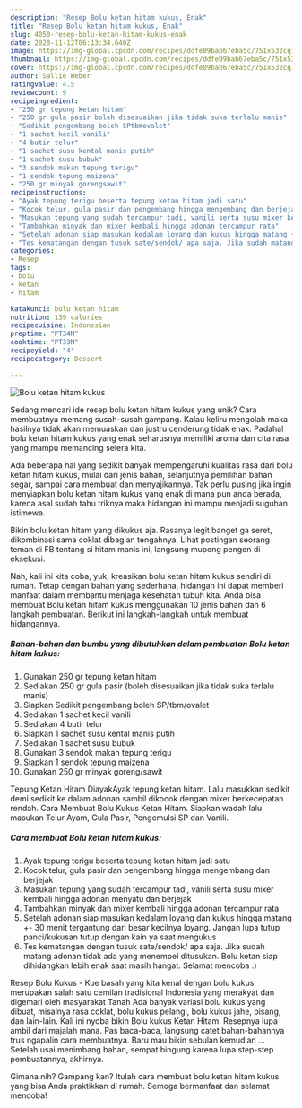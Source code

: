 ```yaml
---
description: "Resep Bolu ketan hitam kukus, Enak"
title: "Resep Bolu ketan hitam kukus, Enak"
slug: 4050-resep-bolu-ketan-hitam-kukus-enak
date: 2020-11-12T06:13:34.640Z
image: https://img-global.cpcdn.com/recipes/ddfe09bab67eba5c/751x532cq70/bolu-ketan-hitam-kukus-foto-resep-utama.jpg
thumbnail: https://img-global.cpcdn.com/recipes/ddfe09bab67eba5c/751x532cq70/bolu-ketan-hitam-kukus-foto-resep-utama.jpg
cover: https://img-global.cpcdn.com/recipes/ddfe09bab67eba5c/751x532cq70/bolu-ketan-hitam-kukus-foto-resep-utama.jpg
author: Sallie Weber
ratingvalue: 4.5
reviewcount: 9
recipeingredient:
- "250 gr tepung ketan hitam"
- "250 gr gula pasir boleh disesuaikan jika tidak suka terlalu manis"
- "Sedikit pengembang boleh SPtbmovalet"
- "1 sachet kecil vanili"
- "4 butir telur"
- "1 sachet susu kental manis putih"
- "1 sachet susu bubuk"
- "3 sendok makan tepung terigu"
- "1 sendok tepung maizena"
- "250 gr minyak gorengsawit"
recipeinstructions:
- "Ayak tepung terigu beserta tepung ketan hitam jadi satu"
- "Kocok telur, gula pasir dan pengembang hingga mengembang dan berjejak"
- "Masukan tepung yang sudah tercampur tadi, vanili serta susu mixer kembali hingga adonan menyatu dan berjejak"
- "Tambahkan minyak dan mixer kembali hingga adonan tercampur rata"
- "Setelah adonan siap masukan kedalam loyang dan kukus hingga matang +- 30 menit tergantung dari besar kecilnya loyang. Jangan lupa tutup panci/kukusan tutup dengan kain ya saat mengukus"
- "Tes kematangan dengan tusuk sate/sendok/ apa saja. Jika sudah matang adonan tidak ada yang menempel ditusukan. Bolu ketan siap dihidangkan lebih enak saat masih hangat. Selamat mencoba :)"
categories:
- Resep
tags:
- bolu
- ketan
- hitam

katakunci: bolu ketan hitam 
nutrition: 139 calories
recipecuisine: Indonesian
preptime: "PT34M"
cooktime: "PT33M"
recipeyield: "4"
recipecategory: Dessert

---
```



![Bolu ketan hitam kukus](https://img-global.cpcdn.com/recipes/ddfe09bab67eba5c/751x532cq70/bolu-ketan-hitam-kukus-foto-resep-utama.jpg)

Sedang mencari ide resep bolu ketan hitam kukus yang unik? Cara membuatnya memang susah-susah gampang. Kalau keliru mengolah maka hasilnya tidak akan memuaskan dan justru cenderung tidak enak. Padahal bolu ketan hitam kukus yang enak seharusnya memiliki aroma dan cita rasa yang mampu memancing selera kita.

Ada beberapa hal yang sedikit banyak mempengaruhi kualitas rasa dari bolu ketan hitam kukus, mulai dari jenis bahan, selanjutnya pemilihan bahan segar, sampai cara membuat dan menyajikannya. Tak perlu pusing jika ingin menyiapkan bolu ketan hitam kukus yang enak di mana pun anda berada, karena asal sudah tahu triknya maka hidangan ini mampu menjadi suguhan istimewa.

Bikin bolu ketan hitam yang dikukus aja. Rasanya legit banget ga seret, dikombinasi sama coklat dibagian tengahnya. Lihat postingan seorang teman di FB tentang si hitam manis ini, langsung mupeng pengen di eksekusi.


Nah, kali ini kita coba, yuk, kreasikan bolu ketan hitam kukus sendiri di rumah. Tetap dengan bahan yang sederhana, hidangan ini dapat memberi manfaat dalam membantu menjaga kesehatan tubuh kita. Anda bisa membuat Bolu ketan hitam kukus menggunakan 10 jenis bahan dan 6 langkah pembuatan. Berikut ini langkah-langkah untuk membuat hidangannya.

<!--inarticleads1-->

##### Bahan-bahan dan bumbu yang dibutuhkan dalam pembuatan Bolu ketan hitam kukus:

1. Gunakan 250 gr tepung ketan hitam
1. Sediakan 250 gr gula pasir (boleh disesuaikan jika tidak suka terlalu manis)
1. Siapkan Sedikit pengembang boleh SP/tbm/ovalet
1. Sediakan 1 sachet kecil vanili
1. Sediakan 4 butir telur
1. Siapkan 1 sachet susu kental manis putih
1. Sediakan 1 sachet susu bubuk
1. Gunakan 3 sendok makan tepung terigu
1. Siapkan 1 sendok tepung maizena
1. Gunakan 250 gr minyak goreng/sawit


Tepung Ketan Hitam DiayakAyak tepung ketan hitam. Lalu masukkan sedikit demi sedikit ke dalam adonan sambil dikocok dengan mixer berkecepatan rendah. Cara Membuat Bolu Kukus Ketan Hitam. Siapkan wadah lalu masukan Telur Ayam, Gula Pasir, Pengemulsi SP dan Vanili. 

<!--inarticleads2-->

##### Cara membuat Bolu ketan hitam kukus:

1. Ayak tepung terigu beserta tepung ketan hitam jadi satu
1. Kocok telur, gula pasir dan pengembang hingga mengembang dan berjejak
1. Masukan tepung yang sudah tercampur tadi, vanili serta susu mixer kembali hingga adonan menyatu dan berjejak
1. Tambahkan minyak dan mixer kembali hingga adonan tercampur rata
1. Setelah adonan siap masukan kedalam loyang dan kukus hingga matang +- 30 menit tergantung dari besar kecilnya loyang. Jangan lupa tutup panci/kukusan tutup dengan kain ya saat mengukus
1. Tes kematangan dengan tusuk sate/sendok/ apa saja. Jika sudah matang adonan tidak ada yang menempel ditusukan. Bolu ketan siap dihidangkan lebih enak saat masih hangat. Selamat mencoba :)


Resep Bolu Kukus - Kue basah yang kita kenal dengan bolu kukus merupakan salah satu cemilan tradisional Indonesia yang merakyat dan digemari oleh masyarakat Tanah Ada banyak variasi bolu kukus yang dibuat, misalnya rasa coklat, bolu kukus pelangi, bolu kukus jahe, pisang, dan lain-lain. Kali ini nyoba bikin Bolu kukus Ketan Hitam. Resepnya lupa ambil dari majalah mana. Pas baca-baca, langsung catet bahan-bahannya trus ngapalin cara membuatnya. Baru mau bikin sebulan kemudian … Setelah usai menimbang bahan, sempat bingung karena lupa step-step pembuatannya, akhirnya. 

Gimana nih? Gampang kan? Itulah cara membuat bolu ketan hitam kukus yang bisa Anda praktikkan di rumah. Semoga bermanfaat dan selamat mencoba!
